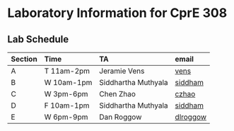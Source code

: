 # Laboratory Information for CprE 308

## Lab Schedule

| Section | Time       | TA            | email |
|:--------|:-----------|:--------------|:------|
| A       | T 11am-2pm | Jeramie Vens  | [vens](mailto:vens@iastate.edu) |
| B       | W 10am-1pm | Siddhartha Muthyala | [siddham](mailto:siddham@iastate.edu)  |
| C       | W 3pm-6pm  | Chen Zhao | [czhao](mailto:czhao@iastate.edu) |
| D       | F 10am-1pm | Siddhartha Muthyala | [siddham](mailto:siddham@iastate.edu) |
| E       | W 6pm-9pm  | Dan Roggow | [dlroggow](mailto:dlroggow@iastate.edu)  |

